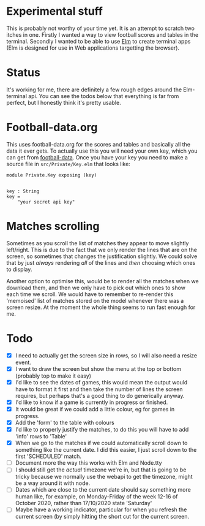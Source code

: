 # Experimental stuff

This is probably not worthy of your time yet. It is an attempt to scratch two itches in one. Firstly I wanted a way to view football scores and tables in the terminal. Secondly I wanted to be able to use [Elm]( https://elm-lang.org/ ) to create terminal apps (Elm is designed for use in Web applications targetting the browser).

# Status

It's working for me, there are definitely a few rough edges around the Elm-terminal api. You can see the todos below that everything is far from perfect, but I honestly think it's pretty usable.

# Football-data.org

This uses football-data.org for the scores and tables and basically all the data it ever gets.
To actually use this you will need your own key, which you can get from [football-data](https://www.football-data.org/).
Once you have your key you need to make a source file in `src/Private/Key.elm` that looks like:

```
module Private.Key exposing (key)


key : String
key =
    "your secret api key"
```

# Matches scrolling

Sometimes as you scroll the list of matches they appear to move slightly left/right. This is due to the fact that we only render the lines that are on the screen, so sometimes that changes the justification slightly. We could solve that by just *always* rendering *all* of the lines and *then* choosing which ones to display.

Another option to optimise this, would be to render all the matches when we download them, and then we only have to pick out which ones to show each time we scroll. We would have to remember to re-render this 'memoised' list of matches stored on the model whenever there was a screen resize. At the moment the whole thing seems to run fast enough for me.

# Todo

- [x] I need to actually get the screen size in rows, so I will also need a resize event.
- [x] I want to draw the screen but show the menu at the top or bottom (probably top to make it easy)
- [x] I'd like to see the dates of games, this would mean the output would have to format it first and then take the number of lines the screen requires, but perhaps that's a good thing to do generically anyway.
- [x] I'd like to know if a game is currently in progress or finished.
- [x] It would be great if we could add a little colour, eg for games in progress.
- [x] Add the 'form' to the table with colours
- [x] I'd like to properly justify the matches, to do this you will have to add 'info' rows to 'Table'
- [x] When we go to the matches if we could automatically scroll down to something like the current date. I did this easier, I just scroll down to the first 'SCHEDULED' match.
- [ ] Document more the way this works with Elm and Node.tty
- [ ] I should still get the *actual* timezone we're in, but that is going to be tricky because we normally use the webapi to get the timezone, might be a way around it with node.
- [ ] Dates which are close to the current date should say something more human like, for example, on Monday-Friday of the week 12-16 of October 2020, rather than 17/10/2020 state 'Saturday'
- [ ] Maybe have a working indicator, particular for when you refresh the current screen (by simply hitting the short cut for the current screen.

